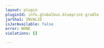 ```yaml
---
layout: plugin
pluginId: info.globalbus.blueprint-gradle
jarSha1: INVALID
isJarAvailable: false
error: NONE
violations: []

---
```

